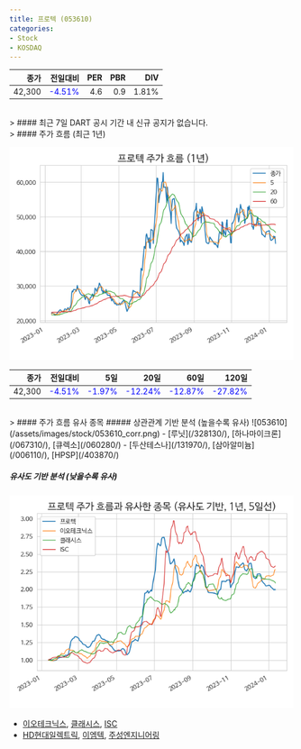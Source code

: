 ```yaml
---
title: 프로텍 (053610)
categories:
- Stock
- KOSDAQ
---
```


|종가|전일대비|PER|PBR|DIV|
|---:|-------:|--:|--:|--:|
|42,300|<span style="color: blue">-4.51%</span>|4.6|0.9|1.81%|

<!-- more -->

<br>
> #### 최근 7일 DART 공시
기간 내 신규 공지가 없습니다.

<br>
> #### 주가 흐름 (최근 1년)

![053610](/assets/images/stock/053610.png)

|종가|전일대비|5일|20일|60일|120일|
|---:|-------:|--:|---:|---:|----:|
|42,300|<span style="color: blue">-4.51%</span>|<span style="color: blue">-1.97%</span>|<span style="color: blue">-12.24%</span>|<span style="color: blue">-12.87%</span>|<span style="color: blue">-27.82%</span>|

<br>
> #### 주가 흐름 유사 종목
##### 상관관계 기반 분석 (높을수록 유사)
![053610](/assets/images/stock/053610_corr.png)
- [루닛](/328130/), [하나마이크론](/067310/), [큐렉소](/060280/)
- [두산테스나](/131970/), [삼아알미늄](/006110/), [HPSP](/403870/)

##### 유사도 기반 분석 (낮을수록 유사)	
![053610](/assets/images/stock/053610_sim.png)
- [이오테크닉스](/039030/), [클래시스](/214150/), [ISC](/095340/)
- [HD현대일렉트릭](/267260/), [이엠텍](/091120/), [주성엔지니어링](/036930/)